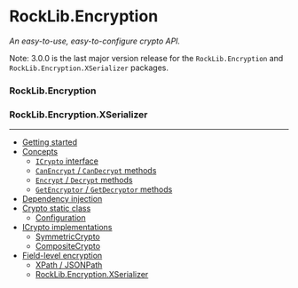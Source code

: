 # RockLib.Encryption

*An easy-to-use, easy-to-configure crypto API.*

Note: 3.0.0 is the last major version release for the `RockLib.Encryption` and `RockLib.Encryption.XSerializer` packages.

### RockLib.Encryption

### RockLib.Encryption.XSerializer

---

- [Getting started](docs/GettingStarted.md)
- [Concepts](docs/Concepts.md)
  - [`ICrypto` interface](docs/Concepts.md#icrypto-interface)
  - [`CanEncrypt` / `CanDecrypt` methods](docs/Concepts.md#canencrypt--candecrypt-methods)
  - [`Encrypt` / `Decrypt` methods](docs/Concepts.md#encrypt--decrypt-methods)
  - [`GetEncryptor` / `GetDecryptor` methods](docs/Concepts.md#getencryptor--getdecryptor-methods)
- [Dependency injection](docs/DependencyInjection.md)
- [Crypto static class](docs/Crypto.md)
  - [Configuration](docs/Crypto.md#configuration)
- [ICrypto implementations](docs/Implementations.md)
  - [SymmetricCrypto](docs/Implementations.md#symmetriccrypto-class)
  - [CompositeCrypto](docs/Implementations.md#compositecrypto-class)
- [Field-level encryption](docs/FieldLevelEncryption.md)
  - [XPath / JSONPath](docs/FieldLevelEncryption.md#xpath--jsonpath)
  - [RockLib.Encryption.XSerializer](docs/FieldLevelEncryption.md#rocklibencryptionxserializer)
